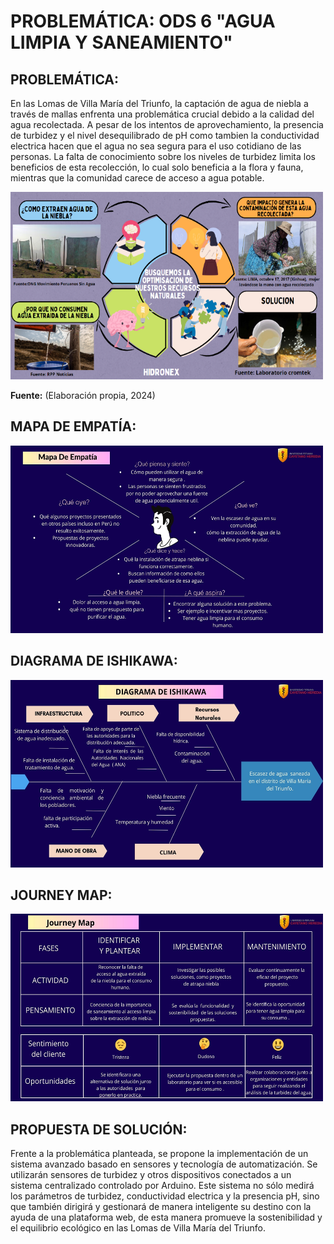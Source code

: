 # PROBLEMÁTICA: ODS 6 "AGUA LIMPIA Y SANEAMIENTO"

## PROBLEMÁTICA:

En las Lomas de Villa María del Triunfo, la captación de agua de niebla a través de mallas enfrenta una problemática crucial debido a la calidad del agua recolectada. A pesar de los intentos de aprovechamiento, la presencia de  turbidez y el nivel desequilibrado de pH como tambien la conductividad electrica hacen que el agua no sea segura para el uso cotidiano de las personas. La falta de conocimiento sobre los niveles de turbidez limita los beneficios de esta recolección, lo cual solo beneficia a la flora y fauna, mientras que la comunidad carece de acceso a agua potable. 

<img src="../../Carpetas/Imagenes/Propio.png" alt="Propio" width="500" height="300">

**Fuente:** (Elaboración propia, 2024)

## MAPA DE EMPATÍA:

<img src="../../Carpetas/Imagenes/Empatia.jpg" alt="Texto Alternativo" width="500" height="300">

## DIAGRAMA DE ISHIKAWA:

<img src="../../Carpetas/Imagenes/Ishikawa.jpg" alt="Texto Alternativo" width="500" height="300">


## JOURNEY MAP:

<img src="../../Carpetas/Imagenes/Journey.jpg" alt="Texto Alternativo" width="500" height="300">

## PROPUESTA DE SOLUCIÓN: 

Frente a la problemática planteada, se propone la implementación de un sistema avanzado basado en sensores y tecnología de automatización. Se utilizarán sensores de turbidez y otros dispositivos conectados a un sistema centralizado controlado por Arduino. Este sistema no sólo medirá los parámetros de turbidez, conductividad electrica  y la presencia pH, sino que también  dirigirá y gestionará de manera inteligente su destino con la ayuda de una plataforma web, de esta manera promueve la sostenibilidad y el equilibrio ecológico en las Lomas de Villa María del Triunfo.
